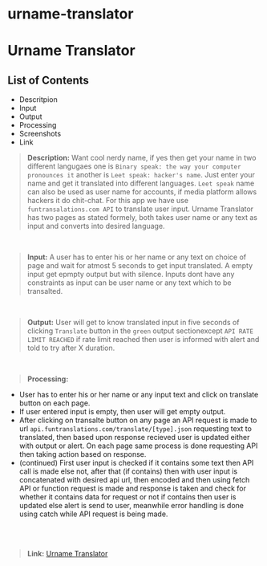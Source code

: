 # urname-translator
 
# Urname Translator

## List of Contents
- Descritpion
- Input
- Output
- Processing
- Screenshots
- Link

> **Description:** Want cool nerdy name, if yes then get your name in two different langugaes one is `Binary speak: the way your computer pronounces it` another is `Leet speak: hacker's name`. Just enter your name and get it translated into different languages. `Leet speak` name can also be used as user name for accounts, if media platform allows hackers it do chit-chat. For this app we have use `funtransalations.com API` to translate user input. Urname Translator has two pages as stated formely, both takes user name or any text as input and converts into desired language. 

<br>

> **Input:** A user has to enter his or her name or any text on choice of page and wait for atmost 5 seconds to get input translated. A empty input get epmpty output but with silence. Inputs dont have any constraints as input can be user name or any text which to be transalted.

<br>

> **Output:** User will get to know translated input in five seconds of clicking `Translate` button in the `green` output sectionexcept `API RATE LIMIT REACHED` if rate limit reached then user is informed with alert and told to try after X duration. 

<br>

> **Processing:**
- User has to enter his or her name or any input text and click on translate button on each page.
- If user entered input is empty, then user will get empty output.
- After clicking on transalte button on any page an API request is made to url `api.funtranslations.com/translate/[type].json` requesting text to translated, then based upon response recieved user is updated either with output or alert. On each page same process is done requesting API then taking action based on response.
- (continued) First user input is checked if it contains some text then API call is made else not, after that (if contains) then with user input is concatenated with desired api url, then encoded and then using fetch API or function request is made and response is taken and check for whether it contains data for request or not if contains then user is updated else alert is send to user, meanwhile error handling is done using catch while API request is being made.

<br>



<br>

> **Link:** [Urname Translator](https://urname-translator.netlify.app/index.html)